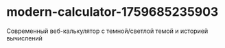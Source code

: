 # modern-calculator-1759685235903
Современный веб-калькулятор с темной/светлой темой и историей вычислений
